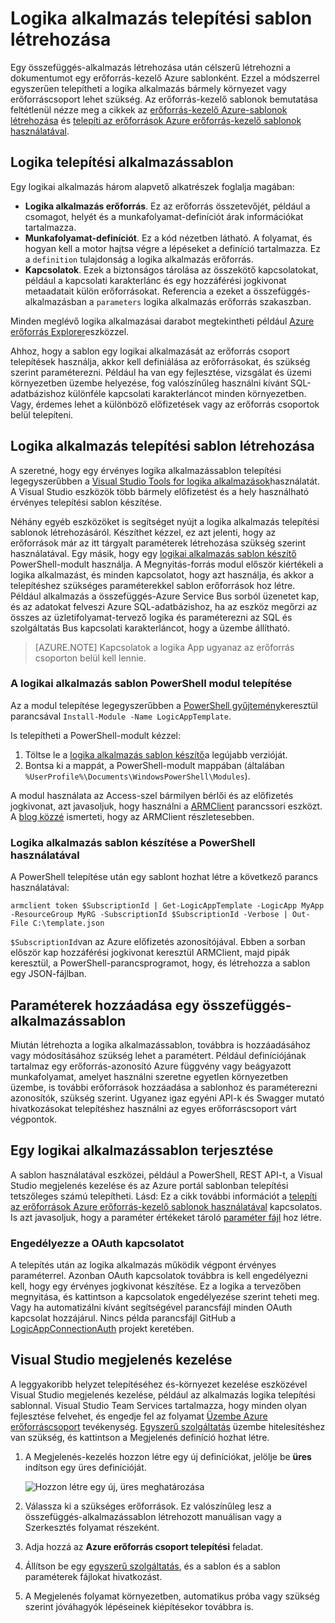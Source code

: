 <properties
   pageTitle="Logika alkalmazás telepítési sablon létrehozása |} Microsoft Azure"
   description="Megtudhatja, hogy miként logika alkalmazás telepítési sablon létrehozása és használni szeretné a megjelenési kezelése"
   services="logic-apps"
   documentationCenter=".net,nodejs,java"
   authors="jeffhollan"
   manager="erikre"
   editor=""/>

<tags
   ms.service="logic-apps"
   ms.devlang="multiple"
   ms.topic="article"
   ms.tgt_pltfrm="na"
   ms.workload="integration"
   ms.date="10/18/2016"
   ms.author="jehollan"/>

# <a name="create-a-logic-app-deployment-template"></a>Logika alkalmazás telepítési sablon létrehozása

Egy összefüggés-alkalmazás létrehozása után célszerű létrehozni a dokumentumot egy erőforrás-kezelő Azure sablonként. Ezzel a módszerrel egyszerűen telepítheti a logika alkalmazás bármely környezet vagy erőforráscsoport lehet szükség. Az erőforrás-kezelő sablonok bemutatása feltétlenül nézze meg a cikkek az [erőforrás-kezelő Azure-sablonok létrehozása](../resource-group-authoring-templates.md) és [telepíti az erőforrások Azure erőforrás-kezelő sablonok használatával](../resource-group-template-deploy.md).

## <a name="logic-app-deployment-template"></a>Logika telepítési alkalmazássablon

Egy logikai alkalmazás három alapvető alkatrészek foglalja magában:

* **Logika alkalmazás erőforrás**. Ez az erőforrás összetevőjét, például a csomagot, helyét és a munkafolyamat-definíciót árak információkat tartalmazza.
* **Munkafolyamat-definíciót**. Ez a kód nézetben látható. A folyamat, és hogyan kell a motor hajtsa végre a lépéseket a definíció tartalmazza. Ez a `definition` tulajdonság a logika alkalmazás erőforrás.
* **Kapcsolatok**. Ezek a biztonságos tárolása az összekötő kapcsolatokat, például a kapcsolati karakterlánc és egy hozzáférési jogkivonat metaadatait külön erőforrásokat. Referencia a ezeket a összefüggés-alkalmazásban a `parameters` logika alkalmazás erőforrás szakaszban.

Minden meglévő logika alkalmazásai darabot megtekintheti például [Azure erőforrás Explorer](http://resources.azure.com)eszközzel.

Ahhoz, hogy a sablon egy logikai alkalmazását az erőforrás csoport telepítések használja, akkor kell definiálása az erőforrásokat, és szükség szerint paraméterezni. Például ha van egy fejlesztése, vizsgálat és üzemi környezetben üzembe helyezése, fog valószínűleg használni kívánt SQL-adatbázishoz különféle kapcsolati karakterláncot minden környezetben. Vagy, érdemes lehet a különböző előfizetések vagy az erőforrás csoportok belül telepíteni.  

## <a name="create-a-logic-app-deployment-template"></a>Logika alkalmazás telepítési sablon létrehozása

A szeretné, hogy egy érvényes logika alkalmazássablon telepítési legegyszerűbben a [Visual Studio Tools for logika alkalmazások](./app-service-logic-deploy-from-vs.md)használatát.  A Visual Studio eszközök több bármely előfizetést és a hely használható érvényes telepítési sablon készítése.

Néhány egyéb eszközöket is segítséget nyújt a logika alkalmazás telepítési sablonok létrehozásáról. Készíthet kézzel, ez azt jelenti, hogy az erőforrások már az itt tárgyalt paraméterek létrehozása szükség szerint használatával. Egy másik, hogy egy [logikai alkalmazás sablon készítő](https://github.com/jeffhollan/LogicAppTemplateCreator) PowerShell-modult használja. A Megnyitás-forrás modul először kiértékeli a logika alkalmazást, és minden kapcsolatot, hogy azt használja, és akkor a telepítéshez szükséges paraméterekkel sablon erőforrások hoz létre. Például alkalmazás a összefüggés-Azure Service Bus sorból üzenetet kap, és az adatokat felveszi Azure SQL-adatbázishoz, ha az eszköz megőrzi az összes az üzletifolyamat-tervező logika és paraméterezni az SQL és szolgáltatás Bus kapcsolati karakterláncot, hogy a üzembe állítható.

>[AZURE.NOTE] Kapcsolatok a logika App ugyanaz az erőforrás csoporton belül kell lennie.

### <a name="install-the-logic-app-template-powershell-module"></a>A logikai alkalmazás sablon PowerShell modul telepítése

Az a modul telepítése legegyszerűbben a [PowerShell gyűjtemény](https://www.powershellgallery.com/packages/LogicAppTemplate/0.1)keresztül parancsával `Install-Module -Name LogicAppTemplate`.  

Is telepítheti a PowerShell-modult kézzel:

1. Töltse le a [logika alkalmazás sablon készítő](https://github.com/jeffhollan/LogicAppTemplateCreator/releases)a legújabb verzióját.  
1. Bontsa ki a mappát, a PowerShell-modult mappában (általában `%UserProfile%\Documents\WindowsPowerShell\Modules`).

A modul használata az Access-szel bármilyen bérlői és az előfizetés jogkivonat, azt javasoljuk, hogy használni a [ARMClient](https://github.com/projectkudu/ARMClient) parancssori eszközt.  A [blog közzé](http://blog.davidebbo.com/2015/01/azure-resource-manager-client.html) ismerteti, hogy az ARMClient részletesebben.

### <a name="generate-a-logic-app-template-by-using-powershell"></a>Logika alkalmazás sablon készítése a PowerShell használatával

A PowerShell telepítése után egy sablont hozhat létre a következő parancs használatával:

`armclient token $SubscriptionId | Get-LogicAppTemplate -LogicApp MyApp -ResourceGroup MyRG -SubscriptionId $SubscriptionId -Verbose | Out-File C:\template.json`

`$SubscriptionId`van az Azure előfizetés azonosítójával. Ebben a sorban először kap hozzáférési jogkivonat keresztül ARMClient, majd pipák keresztül, a PowerShell-parancsprogramot, hogy, és létrehozza a sablon egy JSON-fájlban.

## <a name="add-parameters-to-a-logic-app-template"></a>Paraméterek hozzáadása egy összefüggés-alkalmazássablon

Miután létrehozta a logika alkalmazássablon, továbbra is hozzáadásához vagy módosításához szükség lehet a paramétert. Például definíciójának tartalmaz egy erőforrás-azonosító Azure függvény vagy beágyazott munkafolyamat, amelyet használni szeretne egyetlen környezetben üzembe, is további erőforrások hozzáadása a sablonhoz és paraméterezni azonosítók, szükség szerint. Ugyanez igaz egyéni API-k és Swagger mutató hivatkozásokat telepítéshez használni az egyes erőforráscsoport várt végpontok.

## <a name="deploy-a-logic-app-template"></a>Egy logikai alkalmazássablon terjesztése

A sablon használatával eszközei, például a PowerShell, REST API-t, a Visual Studio megjelenés kezelése és az Azure portál sablonban telepítési tetszőleges számú telepítheti. Lásd: Ez a cikk további információt a [telepíti az erőforrások Azure erőforrás-kezelő sablonok használatával](../resource-group-template-deploy.md) kapcsolatos. Is azt javasoljuk, hogy a paraméter értékeket tároló [paraméter fájl](../resource-group-template-deploy.md#parameter-file) hoz létre.

### <a name="authorize-oauth-connections"></a>Engedélyezze a OAuth kapcsolatot

A telepítés után az logika alkalmazás működik végpont érvényes paraméterrel. Azonban OAuth kapcsolatok továbbra is kell engedélyezni kell, hogy egy érvényes jogkivonat készítése. Ez a logika a tervezőben megnyitása, és kattintson a kapcsolatok engedélyezése szerint teheti meg. Vagy ha automatizálni kívánt segítségével parancsfájl minden OAuth kapcsolat hozzájárul. Nincs példa parancsfájl GitHub a [LogicAppConnectionAuth](https://github.com/logicappsio/LogicAppConnectionAuth) projekt keretében.

## <a name="visual-studio-release-management"></a>Visual Studio megjelenés kezelése

A leggyakoribb helyzet telepítéséhez és-környezet kezelése eszközével Visual Studio megjelenés kezelése, például az alkalmazás logika telepítési sablonnal. Visual Studio Team Services tartalmazza, hogy minden olyan fejlesztése felvehet, és engedje fel az folyamat [Üzembe Azure erőforráscsoport](https://github.com/Microsoft/vsts-tasks/tree/master/Tasks/DeployAzureResourceGroup) tevékenység. [Egyszerű szolgáltatás](https://blogs.msdn.microsoft.com/visualstudioalm/2015/10/04/automating-azure-resource-group-deployment-using-a-service-principal-in-visual-studio-online-buildrelease-management/) üzembe hitelesítéshez van szükség, és kattintson a Megjelenés definíció hozhat létre.

1. A Megjelenés-kezelés hozzon létre egy új definíciókat, jelölje be **üres** indítson egy üres definícióját.

    ![Hozzon létre egy új, üres meghatározása][1]   

1. Válassza ki a szükséges erőforrások. Ez valószínűleg lesz a összefüggés-alkalmazássablon létrehozott manuálisan vagy a Szerkesztés folyamat részeként.
1. Adja hozzá az **Azure erőforrás csoport telepítési** feladat.
1. Állítson be egy [egyszerű szolgáltatás](https://blogs.msdn.microsoft.com/visualstudioalm/2015/10/04/automating-azure-resource-group-deployment-using-a-service-principal-in-visual-studio-online-buildrelease-management/), és a sablon és a sablon paraméterek fájlokat hivatkozást.
1. A Megjelenés folyamat környezetben, automatikus próba vagy szükség szerint jóváhagyók lépéseinek kiépítésekor továbbra is.

<!-- Image References -->
[1]: ./media/app-service-logic-create-deploy-template/emptyReleaseDefinition.PNG
